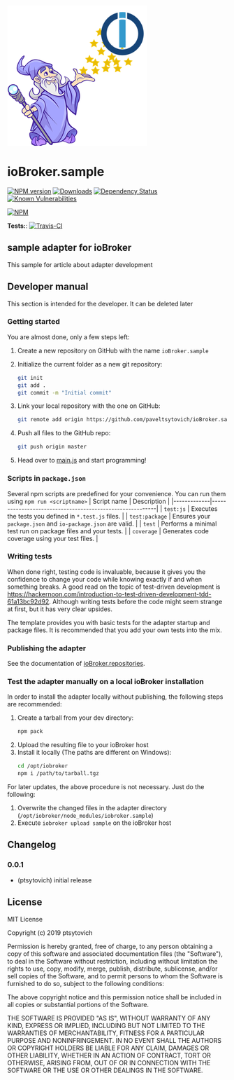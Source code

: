 ![Logo](admin/sample.png)
# ioBroker.sample

[![NPM version](http://img.shields.io/npm/v/iobroker.sample.svg)](https://www.npmjs.com/package/iobroker.sample)
[![Downloads](https://img.shields.io/npm/dm/iobroker.sample.svg)](https://www.npmjs.com/package/iobroker.sample)
[![Dependency Status](https://img.shields.io/david/paveltsytovich/iobroker.sample.svg)](https://david-dm.org/paveltsytovich/iobroker.sample)
[![Known Vulnerabilities](https://snyk.io/test/github/paveltsytovich/ioBroker.sample/badge.svg)](https://snyk.io/test/github/paveltsytovich/ioBroker.sample)

[![NPM](https://nodei.co/npm/iobroker.sample.png?downloads=true)](https://nodei.co/npm/iobroker.sample/)

**Tests:**: [![Travis-CI](http://img.shields.io/travis/paveltsytovich/ioBroker.sample/master.svg)](https://travis-ci.org/paveltsytovich/ioBroker.sample)

## sample adapter for ioBroker

This sample for article about adapter development

## Developer manual
This section is intended for the developer. It can be deleted later

### Getting started

You are almost done, only a few steps left:
1. Create a new repository on GitHub with the name `ioBroker.sample`
1. Initialize the current folder as a new git repository:  
	```bash
	git init
	git add .
	git commit -m "Initial commit"
	```
1. Link your local repository with the one on GitHub:  
	```bash
	git remote add origin https://github.com/paveltsytovich/ioBroker.sample
	```

1. Push all files to the GitHub repo:  
	```bash
	git push origin master
	```
1. Head over to [main.js](main.js) and start programming!

### Scripts in `package.json`
Several npm scripts are predefined for your convenience. You can run them using `npm run <scriptname>`
| Script name | Description                                              |
|-------------|----------------------------------------------------------|
| `test:js`   | Executes the tests you defined in `*.test.js` files.     |
| `test:package`    | Ensures your `package.json` and `io-package.json` are valid. |
| `test` | Performs a minimal test run on package files and your tests. |
| `coverage` | Generates code coverage using your test files. |

### Writing tests
When done right, testing code is invaluable, because it gives you the 
confidence to change your code while knowing exactly if and when 
something breaks. A good read on the topic of test-driven development 
is https://hackernoon.com/introduction-to-test-driven-development-tdd-61a13bc92d92. 
Although writing tests before the code might seem strange at first, but it has very 
clear upsides.

The template provides you with basic tests for the adapter startup and package files.
It is recommended that you add your own tests into the mix.

### Publishing the adapter
See the documentation of [ioBroker.repositories](https://github.com/ioBroker/ioBroker.repositories#requirements-for-adapter-to-get-added-to-the-latest-repository).

### Test the adapter manually on a local ioBroker installation
In order to install the adapter locally without publishing, the following steps are recommended:
1. Create a tarball from your dev directory:  
	```bash
	npm pack
	```
1. Upload the resulting file to your ioBroker host
1. Install it locally (The paths are different on Windows):
	```bash
	cd /opt/iobroker
	npm i /path/to/tarball.tgz
	```

For later updates, the above procedure is not necessary. Just do the following:
1. Overwrite the changed files in the adapter directory (`/opt/iobroker/node_modules/iobroker.sample`)
1. Execute `iobroker upload sample` on the ioBroker host

## Changelog

### 0.0.1
* (ptsytovich) initial release

## License
MIT License

Copyright (c) 2019 ptsytovich

Permission is hereby granted, free of charge, to any person obtaining a copy
of this software and associated documentation files (the "Software"), to deal
in the Software without restriction, including without limitation the rights
to use, copy, modify, merge, publish, distribute, sublicense, and/or sell
copies of the Software, and to permit persons to whom the Software is
furnished to do so, subject to the following conditions:

The above copyright notice and this permission notice shall be included in all
copies or substantial portions of the Software.

THE SOFTWARE IS PROVIDED "AS IS", WITHOUT WARRANTY OF ANY KIND, EXPRESS OR
IMPLIED, INCLUDING BUT NOT LIMITED TO THE WARRANTIES OF MERCHANTABILITY,
FITNESS FOR A PARTICULAR PURPOSE AND NONINFRINGEMENT. IN NO EVENT SHALL THE
AUTHORS OR COPYRIGHT HOLDERS BE LIABLE FOR ANY CLAIM, DAMAGES OR OTHER
LIABILITY, WHETHER IN AN ACTION OF CONTRACT, TORT OR OTHERWISE, ARISING FROM,
OUT OF OR IN CONNECTION WITH THE SOFTWARE OR THE USE OR OTHER DEALINGS IN THE
SOFTWARE.